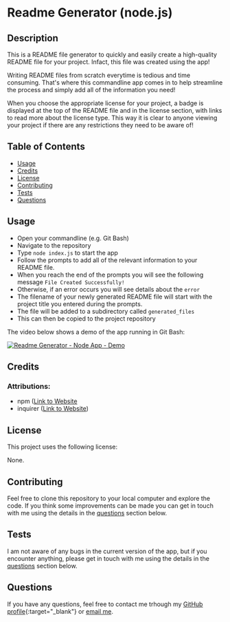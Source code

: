 # Readme Generator (node.js)

## Description

This is a README file generator to quickly and easily create a high-quality README file for your project. Infact, this file was created using the app!

Writing README files from scratch everytime is tedious and time consuming. That's where this commandline app comes in to help streamline the process and simply add all of the information you need!

When you choose the appropriate license for your project, a badge is displayed at the top of the README file and in the license section, with links to read more about the license type. This way it is clear to anyone viewing your project if there are any restrictions they need to be aware of!

## Table of Contents

- [Usage](#usage)
- [Credits](#credits)
- [License](#license)
- [Contributing](#contributing)
- [Tests](#tests)
- [Questions](#questions)

## Usage

- Open your commandline (e.g. Git Bash)
- Navigate to the repository
- Type ```node index.js``` to start the app
- Follow the prompts to add all of the relevant information to your README file.
- When you reach the end of the prompts you will see the following message ```File Created Successfully!```
- Otherwise, if an error occurs you will see details about the ```error```
- The filename of your newly generated README file will start with the project title you entered during the prompts.
- The file will be added to a subdirectory called ```generated_files```
- This can then be copied to the project repository

The video below shows a demo of the app running in Git Bash:

[![Readme Generator - Node App - Demo](https://res.cloudinary.com/marcomontalbano/image/upload/v1677622185/video_to_markdown/images/google-drive--17yOSk6mFrJ-sef-zto42qQYpI6Jw2VXw-c05b58ac6eb4c4700831b2b3070cd403.jpg)](https://drive.google.com/file/d/17yOSk6mFrJ-sef-zto42qQYpI6Jw2VXw/view "Readme Generator - Node App - Demo")

## Credits

### Attributions:

- npm ([Link to Website](https://www.npmjs.com)
- inquirer ([Link to Website](https://www.npmjs.com/package/inquirer))

## License

This project uses the following license:

None.

## Contributing

Feel free to clone this repository to your local computer and explore the code. If you think some improvements can be made you can get in touch with me using the details in the [questions](#questions) section below.

## Tests

I am not aware of any bugs in the current version of the app, but if you encounter anything, please get in touch with me using the details in the [questions](#questions) section below.

## Questions

If you have any questions, feel free to contact me trhough my [GitHub profile](https://github.com/dalvat){:target="_blank"} or [email me](mailto:dmlswebdev@gmail.com).
